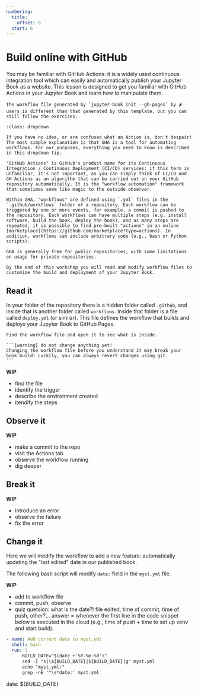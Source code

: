```yaml
---
numbering:
  title:
    offset: 0
  start: 6
---
```

# Build online with GitHub

You may be familiar with GitHub Actions: it is a widely used continuous integration tool which can easily and automatically publish your Jupyter Book as a website. This lesson is designed to get you familiar with GitHub Actions in your Jupyter Book and learn how to manipulate them.

```{tip} Tip 🌶
The workflow file generated by `jupyter-book init --gh-pages` by 🌶 users is different than that generated by this template, but you can still follow the exercises.
```

```{tip} What is GitHub Actions?
:class: dropdown

If you have no idea, or are confused what an Action is, don't despair! The most simple explanation is that GHA is a tool for automating workflows. For our purposes, everything you need to know is described in this dropdown tip.

"GitHub Actions" is GitHub's product name for its Continuous Integration / Continuous Deployment (CI/CD) services: if this term is unfamiliar, it's not important, as you can simply think of CI/CD and GH Actions as an algorithm that can be carried out on your GitHub repository automatically. It is the "workflow automation" framework that sometimes seem like magic to the outside observer.

Within GHA, "workflows" are defined using `.yml` files in the `.github/workflows` folder of a repository. Each workflow can be triggered by one or more events, for example, a commit is pushed to the repository. Each workflows can have multiple steps (e.g. install software, build the book, deploy the book), and as many steps are repeated, it is possible to find pre-built "actions" in an online [marketplace](https://github.com/marketplace?type=actions). In addition, workflows can include arbitrary code (e.g., bash or Python scripts).

GHA is generally free for public repositories, with some limitations on usage for private repositories.

By the end of this workshop you will read and modify workflow files to customize the build and deployment of your Jupyter Book.
```

## Read it

In your folder of the repository there is a hidden folder called `.github`, and inside that is another folder called `workflows`. Inside that folder is a file called `deploy.yml` (or similar). This file defines the workflow that builds and deploys your Jupyter Book to GitHub Pages.

````{exercise} Explore the workflow file
Find the workflow file and open it to see what is inside.

```{warning} do not change anything yet!
Changing the workflow file before you understand it may break your book build! Luckily, you can always revert changes using git.
```
````

**WIP**
- find the file
- identify the trigger
- describe the environment created
- itendify the steps

## Observe it

**WIP**
- make a commit to the repo
- visit the Actions tab
- observe the workflow running
- dig deeper 

## Break it

**WIP**
- introduce an error
- observe the failure
- fix the error

## Change it

Here we will modify the workflow to add a new feature: automatically updating the "last edited" date in our published book.

The following bash script will modify `date:` field in the `myst.yml` file.

**WIP**
- add to workflow file
- commit, push, observe
- quiz quetsion: what is the date?! file edited, time of commit, time of push, other?... answer = whenever the first line in the code snippet below is executed in the cloud (e.g., time of push + time to set up venv and start build).

```yml
- name: Add current date to myst.yml
  shell: bash
  run: |
      BUILD_DATE="$(date +'%Y-%m-%d')"
      sed -i "s|\${BUILD_DATE}|${BUILD_DATE}|g" myst.yml
      echo "myst.yml:"
      grep -nE '^\s*date:' myst.yml
```

date:  ${BUILD_DATE} 